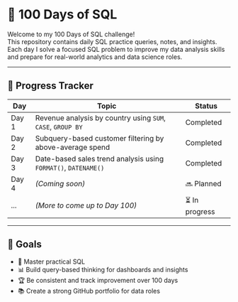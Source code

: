 # 💯 100 Days of SQL

Welcome to my 100 Days of SQL challenge!  
This repository contains daily SQL practice queries, notes, and insights. Each day I solve a focused SQL problem to improve my data analysis skills and prepare for real-world analytics and data science roles.

---

## 📅 Progress Tracker

| Day | Topic | Status |
|-----|--------------------------|--------|
| Day 1 | Revenue analysis by country using `SUM`, `CASE`, `GROUP BY` | Completed |
| Day 2 | Subquery-based customer filtering by above-average spend | Completed |
| Day 3 | Date-based sales trend analysis using `FORMAT()`, `DATENAME()` | Completed |
| Day 4 | *(Coming soon)* | 🔜 Planned |
| ... | *(More to come up to Day 100)* | ⏳ In progress |

---

## 🚀 Goals

- 🧠 Master practical SQL
- 📊 Build query-based thinking for dashboards and insights
- 🏆 Be consistent and track improvement over 100 days
- 📚 Create a strong GitHub portfolio for data roles